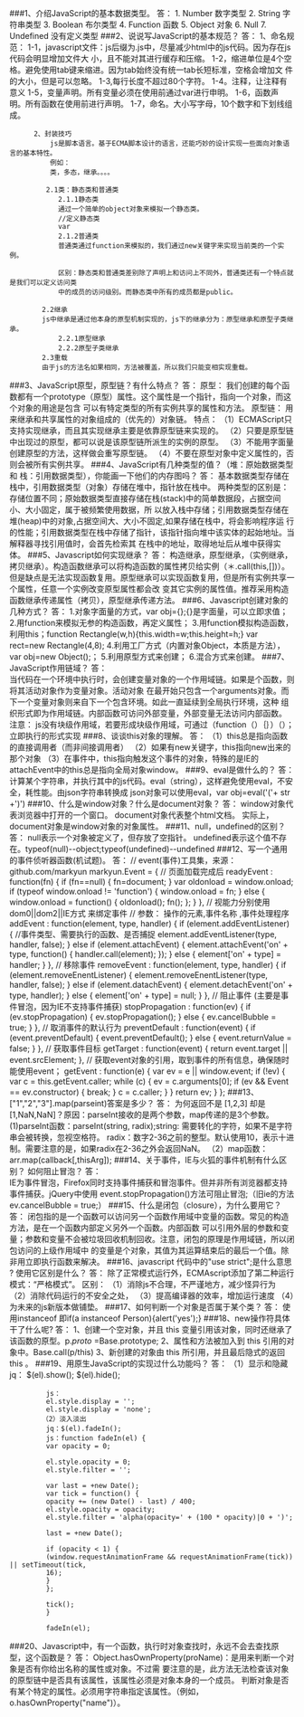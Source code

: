 ###1、介绍JavaScript的基本数据类型。
        答：
             1. Number 数字类型
             2. String 字符串类型
             3. Boolean 布尔类型
             4. Function 函数
             5. Object 对象
             6. Null
             7. Undefined 没有定义类型
###2、说说写JavaScript的基本规范？
        答：
          1、命名规范：
             1-1，javascript文件：js后缀为.js中，尽量减少html中的js代码。因为存在js代码会明显增加文件大
             小，且不能对其进行缓存和压缩。
             1-2，缩进单位是4个空格。避免使用tab键来缩进。因为tab始终没有统一tab长短标准，空格会增加文
             件的大小，但是可以忽略。
             1-3,每行长度不超过80个字符。
             1-4。注释，让注释有意义
             1-5，变量声明。所有变量必须在使用前通过var进行申明。
             1-6，函数声明。所有函数在使用前进行声明。
             1-7，命名。大小写字母，10个数字和下划线组成。

          2、封装技巧
              js是脚本语言。基于ECMA脚本设计的语言，还能巧妙的设计实现一些面向对象语言的基本特性。
              例如：
              类，多态，继承。。。。

             2.1类：静态类和普通类
                2.1.1静态类
                通过一个简单的object对象来模拟一个静态类。
                //定义静态类
                var
                2.1.2普通类
                普通类通过function来模拟的，我们通过new关键字来实现当前类的一个实例。

                区别：静态类和普通类差别除了声明上和访问上不同外，普通类还有一个特点就是我们可以定义访问类
                中的成员的访问级别。而静态类中所有的成员都是public。

            2.2继承
            js中继承是通过他本身的原型机制实现的，js下的继承分为：原型继承和原型子类继承。
                2.2.1原型继承
                2.2.2原型子类继承
            2.3重载
            由于js的方法名如果相同，方法被覆盖，所以我们只能变相实现重载。
###3、JavaScript原型，原型链？有什么特点？
        答：
           原型：
              我们创建的每个函数都有一个prototype（原型）属性。这个属性是一个指针，指向一个对象，而这个对象的用途是包含
              可以有特定类型的所有实例共享的属性和方法。
           原型链：
              用来继承和共享属性的对象组成的（优先的）对象链。
           特点：
              （1）ECMAScript只支持实现继承，而且其实现继承主要是依靠原型链来实现的。
              （2）只要是原型链中出现过的原型，都可以说是该原型链所派生的实例的原型。
              （3）不能用字面量创建原型的方法，这样做会重写原型链。
              （4）不要在原型对象中定义属性的，否则会被所有实例共享。
###4、JavaScript有几种类型的值？（堆：原始数据类型和 栈：引用数据类型），你能画一下他们的内存图吗？
        答：
             基本数据类型存储在栈中，引用数据类型（对象）存储在堆中，指针放在栈中。
             两种类型的区别是：
             存储位置不同；原始数据类型直接存储在栈(stack)中的简单数据段，占据空间小、大小固定，属于被频繁使用数据，所
             以放入栈中存储；引用数据类型存储在堆(heap)中的对象,占据空间大、大小不固定,如果存储在栈中，将会影响程序运
             行的性能；引用数据类型在栈中存储了指针，该指针指向堆中该实体的起始地址。当解释器寻找引用值时，会首先检索其
             在栈中的地址，取得地址后从堆中获得实体。
###5、Javascript如何实现继承？
        答：
              构造继承，原型继承，（实例继承，拷贝继承）。构造函数继承可以将构造函数的属性拷贝给实例（＊.call(this,[])）。
              但是缺点是无法实现函数复用。原型继承可以实现函数复用，但是所有实例共享一个属性，任意一个实例改变原型属性都会改
              变其它实例的属性值。推荐采用构造函数继承传递属性（拷贝），原型继承传递方法。
###6、Javascript创建对象的几种方式？
        答：
              1.对象字面量的方式，var obj={};{}是字面量，可以立即求值；
              2.用function来模拟无参的构造函数，再定义属性；
              3.用function模拟构造函数，利用this；function Rectangle(w,h){this.width=w;this.height=h;}
                var rect=new Rectangle(4,8); 
              4.利用工厂方式（内置对象Object，本质是方法），var obj=new Object();；
              5.利用原型方式来创建；
              6.混合方式来创建。
###7、JavaScript作用链域？
        答：   
              当代码在一个环境中执行时，会创建变量对象的一个作用域链。如果是个函数，则将其活动对象作为变量对象。活动对象
              在最开始只包含一个arguments对象。而下一个变量对象则来自下一个包含环境。如此一直延续到全局执行环境，这种
              组织形式即为作用域链。内部函数可访问外部变量，外部变量无法访问内部函数。
          注意：
              js没有块级作用域，若要形成块级作用域，可通过（function（）｛｝）（）；立即执行的形式实现
###8、谈谈this对象的理解。
        答：
            （1）this总是指向函数的直接调用者（而非间接调用者）
            （2）如果有new关键字，this指向new出来的那个对象
            （3）在事件中，this指向触发这个事件的对象，特殊的是IE的attachEvent中的this总是指向全局对象window。
###9、eval是做什么的？
        答：   
             计算某个字符串，并执行其中的js代码。eval（string），这样避免使用eval，不安全，耗性能。由json字符串转换成
             json对象可以使用eval，var obj=eval('('+ str +')')
###10、什么是window对象？什么是document对象？
        答：
              window对象代表浏览器中打开的一个窗口。
              document对象代表整个html文档。
              实际上，document对象是window对象的对象属性。
###11、null，undefined的区别？
        答：
              null表示一个对象被定义了，但存放了空指针。
              undefined表示这个值不存在。typeof(null)--object;typeof(undefined)--undefined
###12、写一个通用的事件侦听器函数(机试题)。
        答：
              // event(事件)工具集，来源：github.com/markyun
              markyun.Event = {
              // 页面加载完成后
              readyEvent : function(fn) {
              if (fn==null) {
              fn=document;
              }
              var oldonload = window.onload;
              if (typeof window.onload != 'function') {
                  window.onload = fn;
              } else {
              window.onload = function() {
              oldonload();
              fn();
              };
              }
              },
              // 视能力分别使用dom0||dom2||IE方式 来绑定事件
              // 参数： 操作的元素,事件名称 ,事件处理程序
              addEvent : function(element, type, handler) {
              if (element.addEventListener) {
              //事件类型、需要执行的函数、是否捕捉
              element.addEventListener(type, handler, false);
              } else if (element.attachEvent) {
              element.attachEvent('on' + type, function() {
              handler.call(element);
              });
              } else {
              element['on' + type] = handler;
              }
              },
              // 移除事件
              removeEvent : function(element, type, handler) {
              if (element.removeEnentListener) {
              element.removeEnentListener(type, handler, false);
              } else if (element.datachEvent) {
              element.detachEvent('on' + type, handler);
              } else {
              element['on' + type] = null;
              }
              },
              // 阻止事件 (主要是事件冒泡，因为IE不支持事件捕获)
              stopPropagation : function(ev) {
              if (ev.stopPropagation) {
              ev.stopPropagation();
              } else {
              ev.cancelBubble = true;
              }
              },
              // 取消事件的默认行为
              preventDefault : function(event) {
              if (event.preventDefault) {
              event.preventDefault();
              } else {
              event.returnValue = false;
              }
              },
              // 获取事件目标
              getTarget : function(event) {
              return event.target || event.srcElement;
              },
              // 获取event对象的引用，取到事件的所有信息，确保随时能使用event；
              getEvent : function(e) {
              var ev = e || window.event;
              if (!ev) {
              var c = this.getEvent.caller;
              while (c) {
              ev = c.arguments[0];
              if (ev && Event == ev.constructor) {
              break;
              }
              c = c.caller;
              }
              }
              return ev;
              }
              };
###13、["1","2","3"].map(parseint)答案是多少？
        答：
              为何返回不是 [1,2,3] 却是 [1,NaN,NaN]？原因：parseInt接收的是两个参数，map传递的是3个参数。
              (1)parseInt函数：parseInt(string, radix);string: 需要转化的字符，如果不是字符串会被转换，忽视空格符。
              radix：数字2-36之前的整型。默认使用10，表示十进制。需要注意的是，如果radix在2-36之外会返回NaN。
             （2）map函数：arr.map(callback[,thisArg]);
###14、关于事件，IE与火狐的事件机制有什么区别？ 如何阻止冒泡？
        答：    
              IE为事件冒泡，Firefox同时支持事件捕获和冒泡事件。但并非所有浏览器都支持事件捕获。jQuery中使用
              event.stopPropagation()方法可阻止冒泡;（旧ie的方法 ev.cancelBubble = true;）
###15、什么是闭包（closure），为什么要用它？
        答：
              闭包指的是一个函数可以访问另一个函数作用域中变量的函数。常见的构造方法，是在一个函数内部定义另外一个函数。内部函数
              可以引用外层的参数和变量；参数和变量不会被垃圾回收机制回收。注意，闭包的原理是作用域链，所以闭包访问的上级作用域中
              的变量是个对象，其值为其运算结束后的最后一个值。除非用立即执行函数来解决。
###16、javascript 代码中的"use strict";是什么意思 ? 使用它区别是什么？
        答：
              除了正常模式运行外，ECMAscript添加了第二种运行模式：“严格模式”。
           区别：
             （1）消除js不合理，不严谨地方，减少怪异行为
             （2）消除代码运行的不安全之处，
             （3）提高编译器的效率，增加运行速度
             （4）为未来的js新版本做铺垫。
###17、如何判断一个对象是否属于某个类？
        答：
              使用instanceof 即if(a instanceof Person){alert('yes');}
###18、new操作符具体干了什么呢?
        答：
              1、创建一个空对象，并且 this 变量引用该对象，同时还继承了该函数的原型。p._proto_ =Base.prototype;
              2、属性和方法被加入到 this 引用的对象中。Base.call(p/this)
              3、新创建的对象由 this 所引用，并且最后隐式的返回 this 。
###19、用原生JavaScript的实现过什么功能吗？
        答：
            （1）显示和隐藏
             jq：
             $(el).show();
             $(el).hide();

             js：
             el.style.display = '';
             el.style.display = 'none';
            （2）淡入淡出
             jq：$(el).fadeIn();　　
             js：function fadeIn(el) {
             var opacity = 0;

             el.style.opacity = 0;
             el.style.filter = '';

             var last = +new Date();
             var tick = function() {
             opacity += (new Date() - last) / 400;
             el.style.opacity = opacity;
             el.style.filter = 'alpha(opacity=' + (100 * opacity)|0 + ')';

             last = +new Date();

             if (opacity < 1) {  
             (window.requestAnimationFrame && requestAnimationFrame(tick)) || setTimeout(tick,
             16);
             }
             };

             tick();
             }

             fadeIn(el);
###20、Javascript中，有一个函数，执行时对象查找时，永远不会去查找原型，这个函数是？
        答：
             Object.hasOwnProperty(proName)：是用来判断一个对象是否有你给出名称的属性或对象。不过需
             要注意的是，此方法无法检查该对象的原型链中是否具有该属性，该属性必须是对象本身的一个成员。
             判断对象是否有某个特定的属性。必须用字符串指定该属性。（例如，o.hasOwnProperty("name")）。
